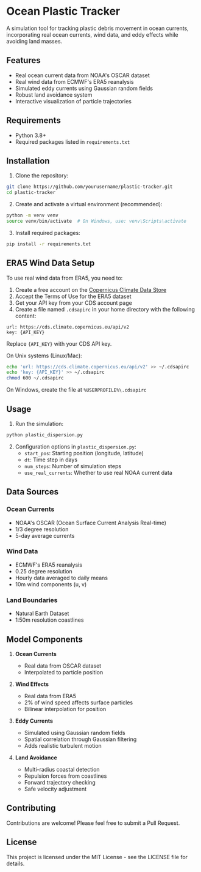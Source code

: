 # Ocean Plastic Tracker

A simulation tool for tracking plastic debris movement in ocean currents, incorporating real ocean currents, wind data, and eddy effects while avoiding land masses.

## Features

- Real ocean current data from NOAA's OSCAR dataset
- Real wind data from ECMWF's ERA5 reanalysis
- Simulated eddy currents using Gaussian random fields
- Robust land avoidance system
- Interactive visualization of particle trajectories

## Requirements

- Python 3.8+
- Required packages listed in `requirements.txt`

## Installation

1. Clone the repository:
```bash
git clone https://github.com/yourusername/plastic-tracker.git
cd plastic-tracker
```

2. Create and activate a virtual environment (recommended):
```bash
python -m venv venv
source venv/bin/activate  # On Windows, use: venv\Scripts\activate
```

3. Install required packages:
```bash
pip install -r requirements.txt
```

## ERA5 Wind Data Setup

To use real wind data from ERA5, you need to:

1. Create a free account on the [Copernicus Climate Data Store](https://cds.climate.copernicus.eu/)
2. Accept the Terms of Use for the ERA5 dataset
3. Get your API key from your CDS account page
4. Create a file named `.cdsapirc` in your home directory with the following content:
```
url: https://cds.climate.copernicus.eu/api/v2
key: {API_KEY}
```
Replace `{API_KEY}` with your CDS API key.

On Unix systems (Linux/Mac):
```bash
echo 'url: https://cds.climate.copernicus.eu/api/v2' >> ~/.cdsapirc
echo 'key: {API_KEY}' >> ~/.cdsapirc
chmod 600 ~/.cdsapirc
```

On Windows, create the file at `%USERPROFILE%\.cdsapirc`

## Usage

1. Run the simulation:
```bash
python plastic_dispersion.py
```

2. Configuration options in `plastic_dispersion.py`:
   - `start_pos`: Starting position (longitude, latitude)
   - `dt`: Time step in days
   - `num_steps`: Number of simulation steps
   - `use_real_currents`: Whether to use real NOAA current data

## Data Sources

### Ocean Currents
- NOAA's OSCAR (Ocean Surface Current Analysis Real-time)
- 1/3 degree resolution
- 5-day average currents

### Wind Data
- ECMWF's ERA5 reanalysis
- 0.25 degree resolution
- Hourly data averaged to daily means
- 10m wind components (u, v)

### Land Boundaries
- Natural Earth Dataset
- 1:50m resolution coastlines

## Model Components

1. **Ocean Currents**
   - Real data from OSCAR dataset
   - Interpolated to particle position

2. **Wind Effects**
   - Real data from ERA5
   - 2% of wind speed affects surface particles
   - Bilinear interpolation for position

3. **Eddy Currents**
   - Simulated using Gaussian random fields
   - Spatial correlation through Gaussian filtering
   - Adds realistic turbulent motion

4. **Land Avoidance**
   - Multi-radius coastal detection
   - Repulsion forces from coastlines
   - Forward trajectory checking
   - Safe velocity adjustment

## Contributing

Contributions are welcome! Please feel free to submit a Pull Request.

## License

This project is licensed under the MIT License - see the LICENSE file for details.
